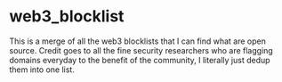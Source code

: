 # web3_blocklist
This is a merge of all the web3 blocklists that I can find what are open source. Credit goes to all the fine security researchers who are flagging domains everyday to the benefit of the community, I literally just dedup them into one list.
